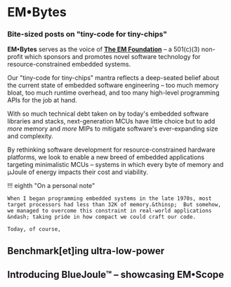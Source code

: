 # EM&bull;Bytes

### Bite-sized posts on "tiny-code for tiny-chips"

**EM&bull;Bytes** serves as the voice of [**The EM Foundation**](#) &ndash; a 501(c)(3) non-profit which sponsors and promotes novel software technology for resource-constrained embedded systems.

Our "tiny-code for tiny-chips" mantra reflects a deep-seated belief about the current state of embedded software engineering &ndash; too much memory bloat, too much runtime overhead, and too many high-level programming APIs for the job at hand.

With so much technical debt taken on by today's embedded software libraries and stacks, next-generation MCUs have little choice but to add _more_ memory and _more_ MIPs to mitigate software's ever-expanding size and complexity.

By rethinking software development for resource-constrained hardware platforms, we look to enable a new breed of embedded applications targeting minimalistic MCUs &ndash; systems in which every byte of memory and &mu;Joule of energy impacts their cost and viability.

!!! eighth "On a personal note"

    When I began programming embedded systems in the late 1970s, most target processors had less than 32K of memory.&thinsp;  But somehow, we managed to overcome this constraint in real-world applications &ndash; taking pride in how compact we could craft our code.

    Today, of course,



## Benchmark[et]ing ultra-low-power

## Introducing BlueJoule&trade; &ndash; showcasing EM&bull;Scope

